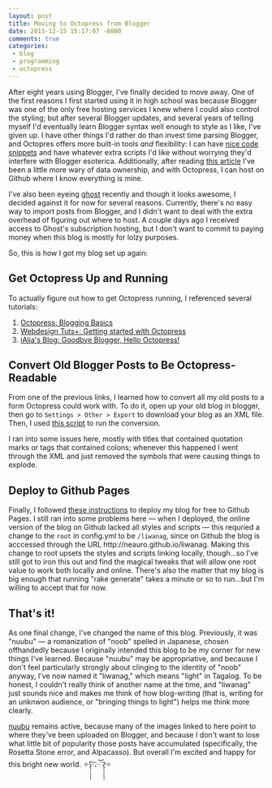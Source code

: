 ```yaml
---
layout: post
title: Moving to Octopress from Blogger
date: 2013-12-15 15:17:07 -0800
comments: true
categories: 
 - blog
 - programming
 - octopress
---
```


After eight years using Blogger, I've finally decided to move away. One of the first reasons I first started using it in high school was because Blogger was one of the only free hosting services I knew where I could also control the styling; but after several Blogger updates, and several years of telling myself I'd eventually learn Blogger syntax well enough to style as I like, I've given up. I have other things I'd rather do than invest time parsing Blogger, and Octopres offers more built-in tools <em>and</em> flexibility: I can have <a href="http://octopress.org/docs/blogging/code/">nice code snippets</a> and have whatever extra scripts I'd like without worrying they'd interfere with Blogger esoterica. Additionally, after reading <a href="https://medium.com/p/c7cc156bc5d9">this article</a> I've been a little more wary of data ownership, and with Octopress, I can host on Github where I know everything is mine.

I've also been eyeing <a href="https://ghost.org/">ghost</a> recently and though it looks awesome, I decided against it for now for several reasons. Currently, there's no easy way to import posts from Blogger, and I didn't want to deal with the extra overhead of figuring out where to host. A couple days ago I received access to Ghost's subscription hosting, but I don't want to commit to paying money when this blog is mostly for lolzy purposes.

So, this is how I got my blog set up again:

<h2>Get Octopress Up and Running</h2>
To actually figure out how to get Octopress running, I referenced several tutorials:
<ol>
<li><a href="http://octopress.org/docs/blogging/">Octopress: Blogging Basics</a></li>
<li><a href="http://webdesign.tutsplus.com/tutorials/applications/getting-started-with-octopress/">Webdesign Tuts+: Getting started with Octopress</a></li>
<li><a href="http://blog.ialja.com/2013/03/22/goodbye-blogger-hello-octopress/">iAlja's Blog: Goodbye Blogger, Hello Octopress!</a></li>
</ol>

<h2>Convert Old Blogger Posts to Be Octopress-Readable</h2> 
From one of the previous links, I learned how to convert all my old posts to a form Octopress could work with. To do it, open up your old blog in blogger, then go to <code>Settings &gt; Other &gt; Export</code> to download your blog as an XML file. Then, I used <a href="https://gist.github.com/juniorz/1564581">this script</a> to run the conversion.

I ran into some issues here, mostly with titles that contained quotation marks or tags that contained colons; whenever this happened I went through the XML and just removed the symbols that were causing things to explode.

<h2>Deploy to Github Pages</h2>
Finally, I followed <a href="http://octopress.org/docs/deploying/github/">these instructions</a> to deploy my blog for free to Github Pages. I still ran into some problems here — when I deployed, the online version of the blog on Github lacked all styles and scripts — this requried a change to the <code>root</code> in config.yml to be <code>/liwanag</code>, since on Github the blog is acccessed through the URL http://neauro.github.io/liwanag. Making this change to root upsets the styles and scripts linking locally, though...so I've still got to iron this out and find the magical tweaks that will allow one root value to work both locally and online. There's also the matter that my blog is big enough that running "rake generate" takes a minute or so to run...but I'm willing to accept that for now.

<h2>That's it!</h2>
As one final change, I've changed the name of this blog. Previously, it was "nuubu" — a romanization of "noob" spelled in Japanese, chosen offhandedly because I originally intended this blog to be my corner for new things I've learned. Because "nuubu" may be appropriative, and because I don't feel particularly strongly about clinging to the identity of "noob" anyway, I've now named it "liwanag," which means "light" in Tagalog. To be honest, I couldn't really think of another name at the time, and "liwanag" just sounds nice and makes me think of how blog-writing (that is, writing for an unknwon audience, or "bringing things to light") helps me think more clearly.

<a href="http://nuubu.blogspot.com">nuubu</a> remains active, because many of the images linked to here point to where they've been uploaded on Blogger, and because I don't want to lose what little bit of popularity those posts have accumulated (specifically, the Rosetta Stone error, and Alpacasso). But overall I'm excited and happy for this bright new world. ✧ʕ̢̣̣̣̣̩̩̩̩·͡˔·ོɁ̡̣̣̣̣̩̩̩̩✧
